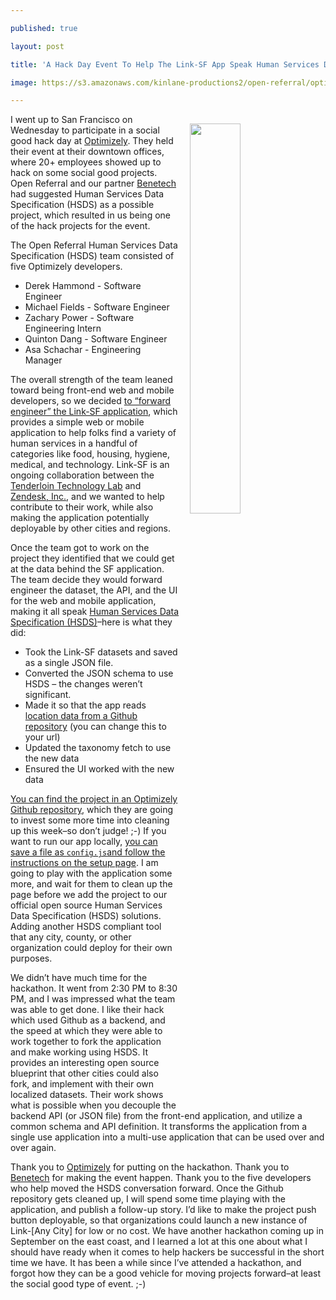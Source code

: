 ---
published: true
layout: post
title: 'A Hack Day Event To Help The Link-SF App Speak Human Services Data'
image: https://s3.amazonaws.com/kinlane-productions2/open-referral/optimizely/optimizely-hackathon.JPG
---

<p><img src="https://s3.amazonaws.com/kinlane-productions2/open-referral/optimizely/optimizely-hackathon.JPG" align="right" width="40%" style="padding: 15px;" />
<p>I went up to San Francisco on Wednesday to participate in a social good hack day at <a href="https://www.optimizely.com/">Optimizely</a>. They held their event at their downtown offices, where 20+ employees showed up to hack on some social good projects. Open Referral and our partner <a href="https://www.benetech.org/">Benetech</a> had suggested Human Services Data Specification (HSDS) as a possible project, which resulted in us being one of the hack projects for the event.

<p>The Open Referral Human Services Data Specification (HSDS) team consisted of five Optimizely developers.

<ul>
  <li>Derek Hammond - Software Engineer</li>
  <li>Michael Fields - Software Engineer</li>
  <li>Zachary Power - Software Engineering Intern</li>
  <li>Quinton Dang - Software Engineer</li>
  <li>Asa Schachar - Engineering Manager</li>
</ul>

<p>The overall strength of the team leaned toward being front-end web and mobile developers, so we decided <a href="https://github.com/zendesk/linksf">to “forward engineer” the Link-SF application</a>, which provides a simple web or mobile application to help folks find a variety of human services in a handful of categories like food, housing, hygiene, medical, and technology. Link-SF is an ongoing collaboration between the <a href="http://www.tenderlointechnologylab.org/">Tenderloin Technology Lab</a> and <a href="https://www.zendesk.com/">Zendesk, Inc.</a>, and we wanted to help contribute to their work, while also making the application potentially deployable by other cities and regions.

<p>Once the team got to work on the project they identified that we could get at the data behind the SF application. The team decide they would forward engineer the dataset, the API, and the UI for the web and mobile application, making it all speak <a href="https://github.com/openreferral/specification">Human Services Data Specification (HSDS)</a>–here is what they did:

<ul>
  <li>Took the Link-SF datasets and saved as a single JSON file.</li>
  <li>Converted the JSON schema to use HSDS – the changes weren’t significant.</li>
  <li>Made it so that the app reads <a href="https://raw.githubusercontent.com/optimizely/linksf/master/core/sf_location.json">location data from a Github repository</a> (you can change this to your url)</li>
  <li>Updated the taxonomy fetch to use the new data</li>
  <li>Ensured the UI worked with the new data</li>
</ul>

<p><a href="https://github.com/optimizely/linksf">You can find the project in an Optimizely Github repository</a>, which they are going to invest some more time into cleaning up this week–so don’t judge! ;-) If you want to run our app locally, <a href="https://github.com/optimizely/linksf/blob/master/docs/SETUP.md">you can save a file as <code class="highlighter-rouge">config.js</code>and follow the instructions on the setup page</a>. I am going to play with the application some more, and wait for them to clean up the page before we add the project to our official open source Human Services Data Specification (HSDS) solutions. Adding another HSDS compliant tool that any city, county, or other organization could deploy for their own purposes.

<p>We didn’t have much time for the hackathon. It went from 2:30 PM to 8:30 PM, and I was impressed what the team was able to get done. I like their hack which used Github as a backend, and the speed at which they were able to work together to fork the application and make working using HSDS. It provides an interesting open source blueprint that other cities could also fork, and implement with their own localized datasets. Their work shows what is possible when you decouple the backend API (or JSON file) from the front-end application, and utilize a common schema and API definition. It transforms the application from a single use application into a multi-use application that can be used over and over again.

<p>Thank you to <a href="https://www.optimizely.com/">Optimizely</a> for putting on the hackathon. Thank you to <a href="https://www.benetech.org/">Benetech</a> for making the event happen. Thank you to the five developers who help moved the HSDS conversation forward. Once the Github repository gets cleaned up, I will spend some time playing with the application, and publish a follow-up story. I’d like to make the project push button deployable, so that organizations could launch a new instance of Link-[Any City] for low or no cost. We have another hackathon coming up in September on the east coast, and I learned a lot at this one about what I should have ready when it comes to help hackers be successful in the short time we have. It has been a while since I’ve attended a hackathon, and forgot how they can be a good vehicle for moving projects forward–at least the social good type of event. ;-)


